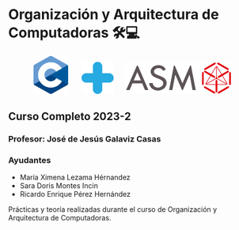 Organización y Arquitectura de Computadoras 🛠💻
=========================================

<p align="center">
  <img src="Teoria/Resources/C_Logo.svg" width="70" />  &nbsp  &nbsp  &nbsp
  <img src="Teoria/Resources/Add_Icon.png" width="65" /> &nbsp  &nbsp 
  <img src="Teoria/Resources/ASM_Logo.svg" width="220" /> 
</p>



Curso Completo 2023-2
-------------------------------------------

### Profesor: José de Jesús Galaviz Casas

### Ayudantes

* María Ximena Lezama Hérnandez
* Sara Doris Montes Incin
* Ricardo Enrique Pérez Hernández

Prácticas y teoría realizadas durante el curso de Organización y Arquitectura de Computadoras.
